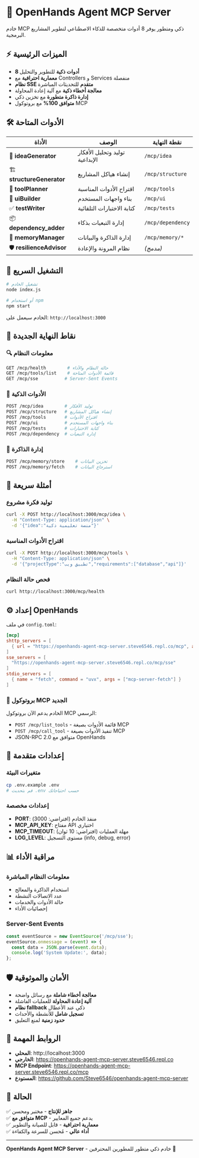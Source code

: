 # 🚀 OpenHands Agent MCP Server

خادم MCP ذكي ومتطور يوفر 8 أدوات متخصصة للذكاء الاصطناعي لتطوير المشاريع البرمجية.

## ⚡ الميزات الرئيسية

- **8 أدوات ذكية** للتطوير والتحليل
- **معمارية احترافية** مع Controllers و Services منفصلة  
- **نظام SSE متقدم** للتحديثات المباشرة
- **معالجة أخطاء ذكية** مع آلية إعادة المحاولة
- **إدارة ذاكرة متطورة** مع تخزين ذكي
- **متوافق 100%** مع بروتوكول MCP

## 🛠️ الأدوات المتاحة

| الأداة | الوصف | نقطة النهاية |
|--------|--------|---------------|
| 🧠 **ideaGenerator** | توليد وتحليل الأفكار الإبداعية | `/mcp/idea` |
| 🏗️ **structureGenerator** | إنشاء هياكل المشاريع | `/mcp/structure` |
| 🔧 **toolPlanner** | اقتراح الأدوات المناسبة | `/mcp/tools` |
| 🎨 **uiBuilder** | بناء واجهات المستخدم | `/mcp/ui` |
| ✅ **testWriter** | كتابة الاختبارات التلقائية | `/mcp/tests` |
| 📦 **dependency_adder** | إدارة التبعيات بذكاء | `/mcp/dependency` |
| 💾 **memoryManager** | إدارة الذاكرة والبيانات | `/mcp/memory/*` |
| 🛡️ **resilienceAdvisor** | نظام المرونة والإعادة | *(مدمج)*

## 🚀 التشغيل السريع

```bash
# تشغيل الخادم
node index.js

# أو استخدام npm
npm start
```

الخادم سيعمل على: `http://localhost:3000`

## 📡 نقاط النهاية الجديدة

### 🔍 **معلومات النظام**
```bash
GET /mcp/health        # حالة النظام والأداء
GET /mcp/tools/list    # قائمة الأدوات المتاحة
GET /mcp/sse          # Server-Sent Events
```

### 🧠 **الأدوات الذكية**
```bash
POST /mcp/idea        # توليد الأفكار
POST /mcp/structure   # إنشاء هياكل المشاريع  
POST /mcp/tools       # اقتراح الأدوات
POST /mcp/ui          # بناء واجهات المستخدم
POST /mcp/tests       # كتابة الاختبارات
POST /mcp/dependency  # إدارة التبعيات
```

### 💾 **إدارة الذاكرة**
```bash
POST /mcp/memory/store    # تخزين البيانات
POST /mcp/memory/fetch    # استرجاع البيانات
```

## 🎯 أمثلة سريعة

### توليد فكرة مشروع
```bash
curl -X POST http://localhost:3000/mcp/idea \
  -H "Content-Type: application/json" \
  -d '{"idea":"منصة تعليمية ذكية"}'
```

### اقتراح الأدوات المناسبة
```bash
curl -X POST http://localhost:3000/mcp/tools \
  -H "Content-Type: application/json" \
  -d '{"projectType":"تطبيق ويب","requirements":["database","api"]}'
```

### فحص حالة النظام
```bash
curl http://localhost:3000/mcp/health
```

## ⚙️ إعداد OpenHands

في ملف `config.toml`:
```toml
[mcp]
shttp_servers = [
  { url = "https://openhands-agent-mcp-server.steve6546.repl.co/mcp", api_key = null }
]
sse_servers = [
  "https://openhands-agent-mcp-server.steve6546.repl.co/mcp/sse"
]
stdio_servers = [
  { name = "fetch", command = "uvx", args = ["mcp-server-fetch"] }
]
```

### 🔄 بروتوكول MCP الجديد

الخادم يدعم الآن بروتوكول MCP الرسمي:
- `POST /mcp/list_tools` - قائمة الأدوات بصيغة MCP
- `POST /mcp/call_tool` - تنفيذ الأدوات بصيغة MCP
- JSON-RPC 2.0 متوافق مع OpenHands

## 🔧 إعدادات متقدمة

### متغيرات البيئة
```bash
cp .env.example .env
# قم بتحديث .env حسب احتياجاتك
```

### إعدادات مخصصة
- **PORT**: منفذ الخادم (افتراضي: 3000)
- **MCP_API_KEY**: مفتاح API اختياري
- **MCP_TIMEOUT**: مهلة العمليات (افتراضي: 10 ثوان)
- **LOG_LEVEL**: مستوى التسجيل (info, debug, error)

## 📊 مراقبة الأداء

### معلومات النظام المباشرة
- استخدام الذاكرة والمعالج
- عدد الاتصالات النشطة
- حالة الأدوات والخدمات
- إحصائيات الأداء

### Server-Sent Events
```javascript
const eventSource = new EventSource('/mcp/sse');
eventSource.onmessage = (event) => {
  const data = JSON.parse(event.data);
  console.log('System Update:', data);
};
```

## 🛡️ الأمان والموثوقية

- **معالجة أخطاء شاملة** مع رسائل واضحة
- **آلية إعادة المحاولة** للعمليات الفاشلة
- **نظام fallback** ذكي عند الأعطال
- **تسجيل شامل** للأنشطة والأحداث
- **حدود زمنية** لمنع التعليق

## 🔗 الروابط المهمة

- **المحلي**: http://localhost:3000
- **الخارجي**: https://openhands-agent-mcp-server.steve6546.repl.co
- **MCP Endpoint**: https://openhands-agent-mcp-server.steve6546.repl.co/mcp
- **المستودع**: https://github.com/Steve6546/openhands-agent-mcp-server

## 🎉 الحالة

✅ **جاهز للإنتاج** - مختبر ومحسن  
✅ **متوافق مع MCP** - يدعم جميع المعايير  
✅ **معمارية احترافية** - قابل للصيانة والتطوير  
✅ **أداء عالي** - مُحسن للسرعة والكفاءة  

---

**OpenHands Agent MCP Server** - خادم ذكي متطور للمطورين المحترفين 🚀